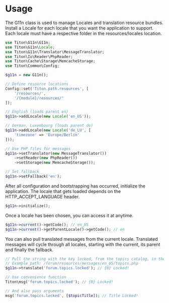 # Usage #

The G11n class is used to manage Locales and translation resource bundles.
Install a Locale for each locale that you want the application to support.
Each locale must have a respective folder in the resources/locales location.

```php
use Titon\G11n\G11n;
use Titon\G11n\Locale;
use Titon\G11n\Translator\MessageTranslator;
use Titon\Io\Reader\PhpReader;
use Titon\Cache\Storage\MemcacheStorage;
use Titon\Common\Config;

$g11n = new G11n();

// Define resource locations
Config::set('Titon.path.resources', [
	'/resources/',
	'/{module}/resources/'
]);

// English (loads parent en)
$g11n->addLocale(new Locale('en_US'));

// German, Luxembourg (loads parent de)
$g11n->addLocale(new Locale('de_LU', [
	'timezone' => 'Europe/Berlin'
]));

// Use PHP files for messages
$g11n->setTranslator(new MessageTranslator())
	->setReader(new PhpReader())
	->setStorage(new MemcacheStorage());

// Set fallback
$g11n->setFallback('en');
```

After all configuration and bootstrapping has occurred, initialize the application.
The locale that gets loaded depends on the HTTP_ACCEPT_LANGUAGE header.

```php
$g11n->initialize();
```

Once a locale has been chosen, you can access it at anytime.

```php
$g11n->current()->getCode(); // en_US
$g11n->current()->getParentLocale()->getCode(); // en
```

You can also pull translated messages from the current locale.
Translated messages will cycle through all locales, starting with the current, its parent and finally the fallback.

```php
// Pull the string with the key locked, from the topics catalog, in the forum module
// Example path: /forum/resources/messages/en_US/topics.php
$g11n->translate('forum.topics.locked'); // {0} Locked!

// Use convenience function
Titon\msg('forum.topics.locked'); // {0} Locked!

// And also pass arguments
msg('forum.topics.locked', [$topicTitle]); // Title Locked!
```